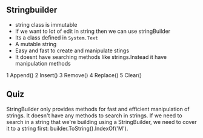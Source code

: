 ## Stringbuilder

- string class is immutable
- If we want to lot of edit in string then we can use stringBuilder
- Its a class defined in `System.Text`
- A mutable string
- Easy and fast to create and manipulate stings
- It doesnt have searching methods like strings.Instead it have manipulation
methods

1 Append()
2 Insert()
3 Remove()
4 Replace()
5 Clear()

## Quiz

StringBuilder only provides methods for fast and efficient manipulation of 
strings. It doesn't have any methods to search in strings. If we need to 
search in a string that we're building using a StringBuilder, we need 
to cover it to a string first: builder.ToString().IndexOf('M').

